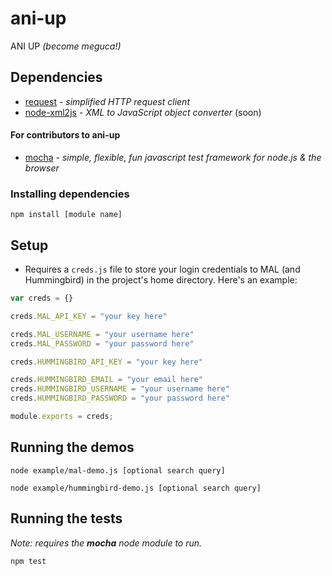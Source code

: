 ani-up
======

ANI UP _(become meguca!)_

## Dependencies

* [request](https://github.com/mikeal/request) - _simplified HTTP request client_
* [node-xml2js](https://github.com/Leonidas-from-XIV/node-xml2js) - _XML to JavaScript object converter_ (soon)

#### For contributors to ani-up

* [mocha](https://github.com/visionmedia/mocha) - _simple, flexible, fun javascript test framework for node.js & the browser_

### Installing dependencies

`npm install [module name]`

## Setup

* Requires a `creds.js` file to store your login credentials to MAL (and Hummingbird) in the project's home directory. Here's an example:

```JavaScript
var creds = {}

creds.MAL_API_KEY = "your key here"

creds.MAL_USERNAME = "your username here"
creds.MAL_PASSWORD = "your password here"

creds.HUMMINGBIRD_API_KEY = "your key here"

creds.HUMMINGBIRD_EMAIL = "your email here"
creds.HUMMINGBIRD_USERNAME = "your username here"
creds.HUMMINGBIRD_PASSWORD = "your password here"

module.exports = creds;
```

## Running the demos

```
node example/mal-demo.js [optional search query]

node example/hummingbird-demo.js [optional search query]
```

## Running the tests

_Note: requires the **mocha** node module to run._

```
npm test
```
